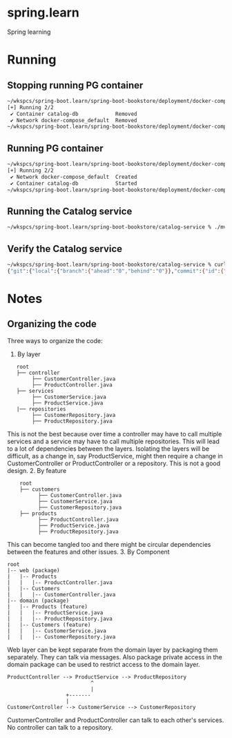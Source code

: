 # spring.learn
Spring learning

# Running
## Stopping running PG container
```bash
~/wkspcs/spring-boot.learn/spring-boot-bookstore/deployment/docker-compose % docker-compose -f infra.yml down
[+] Running 2/2
 ✔ Container catalog-db            Removed                                                                                                                                                                                                                       0.2s
 ✔ Network docker-compose_default  Removed                                                                                                                                                                                                                       0.1s
~/wkspcs/spring-boot.learn/spring-boot-bookstore/deployment/docker-compose %
```

## Running PG container
```bash
~/wkspcs/spring-boot.learn/spring-boot-bookstore/deployment/docker-compose % docker-compose -f infra.yml up -d
[+] Running 2/2
 ✔ Network docker-compose_default  Created                                                                                                                                                                                                                       0.0s
 ✔ Container catalog-db            Started                                                                                                                                                                                                                       0.2s
~/wkspcs/spring-boot.learn/spring-boot-bookstore/deployment/docker-compose %
```

## Running the Catalog service
```bash
~/wkspcs/spring-boot.learn/spring-boot-bookstore/catalog-service % ./mvnw spring-boot:run
```

## Verify the Catalog service
```bash
~/wkspcs/spring-boot.learn/spring-boot-bookstore/catalog-service % curl http://localhost:8080/actuator/info
{"git":{"local":{"branch":{"ahead":"0","behind":"0"}},"commit":{"id":{"describe-short":"b098487-dirty","abbrev":"b098487","full":"b098487dd3e31ab733a58ce762e79b3736259a43","describe":"b098487-dirty"},"message":{"short":"Updated","full":"Updated"},"user":{"name":"Gaurav Mathur","email":"gaurav.mathur@ymail.com"},"author":{"time":"2024-12-02T21:06:03-08:00"},"committer":{"time":"2024-12-02T21:13:01-08:00"},"time":"2024-12-03T05:13:01Z"},"branch":"main","build":{"time":"2024-12-03T05:23:28Z","version":"0.0.1-SNAPSHOT","host":"zerodawn.local","user":{"name":"Gaurav Mathur","email":"gaurav.mathur@ymail.com"}},"tag":"","tags":"","total":{"commit":{"count":"4"}},"closest":{"tag":{"commit":{"count":""},"name":""}},"remote":{"origin":{"url":"git@github.com:gnmathur/spring.learn.git"}},"dirty":"true"},"build":{"artifact":"catalog-service","name":"catalog-service","time":"2024-12-03T05:27:56.791Z","version":"0.0.1-SNAPSHOT","group":"dev.gmathur"}}
```

# Notes
## Organizing the code
Three ways to organize the code:
1. By layer
```
   root 
   ├── controller
        ├── CustomerController.java
        ├── ProductController.java
   ├── services
        ├── CustomerService.java
        ├── ProductService.java
   |── repositories
        ├── CustomerRepository.java
        ├── ProductRepository.java
```   
This is not the best because over time a controller may have to call multiple services and a service may have to call 
multiple repositories. This will lead to a lot of dependencies between the layers. Isolating the layers will be 
difficult, as a change in, say ProductService, might then require a change in CustomerController or ProductController 
or a repository. This is not a good design.
2. By feature
```
    root 
    ├── customers
          ├── CustomerController.java
          ├── CustomerService.java
          ├── CustomerRepository.java
    ├── products
          ├── ProductController.java
          ├── ProductService.java
          ├── ProductRepository.java
```
This can become tangled too and there might be circular dependencies between the features and other issues.
3. By Component
```
root 
|-- web (package)
|   |-- Products
|   |   |-- ProductController.java
|   |-- Customers
|   |   |-- CustomerController.java
|-- domain (package)
|   |-- Products (feature)
|   |   |-- ProductService.java
|   |   |-- ProductRepository.java
|   |-- Customers (feature)
|   |   |-- CustomerService.java
|   |   |-- CustomerRepository.java
```

Web layer can be kept separate from the domain layer by packaging them separately. They can talk via messages. Also
package private access in the domain package can be used to restrict access to the domain layer. 

```
ProductController --> ProductService --> ProductRepository
                           ^
                           |
                   +-------
                   |
CustomerController --> CustomerService --> CustomerRepository
```

CustomerController and ProductController can talk to each other's services. No controller can talk to a repository. 
